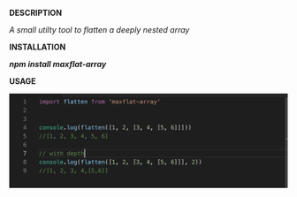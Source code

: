 **DESCRIPTION**

_A small utilty tool to flatten a deeply nested array_

**INSTALLATION**

**_npm install maxflat-array_**

**USAGE**

![screenshot](/usage-nw.png)
